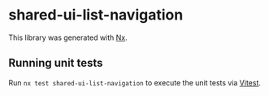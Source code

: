 # shared-ui-list-navigation

This library was generated with [Nx](https://nx.dev).

## Running unit tests

Run `nx test shared-ui-list-navigation` to execute the unit tests via [Vitest](https://vitest.dev/).

